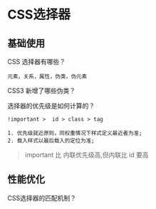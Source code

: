 CSS选择器
====


## 基础使用

CSS 选择器有哪些？

```
元素，关系，属性，伪类，伪元素
```

CSS3 新增了哪些伪类？



选择器的优先级是如何计算的？

```
!important >  id > class > tag  
```

	1. 优先级就近原则，同权重情况下样式定义最近者为准;
	2. 载入样式以最后载入的定位为准;

> important 比 内联优先级高,但内联比 id 要高

## 性能优化
CSS选择器的匹配机制？
